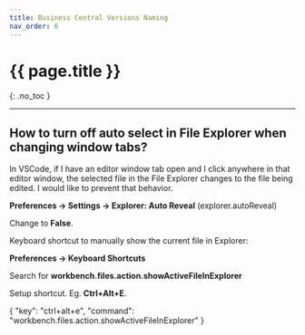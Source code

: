 ```yaml
---
title: Business Central Versions Naming
nav_order: 6
---
```


# {{ page.title }}

{: .no_toc }

---

## How to turn off auto select in File Explorer when changing window tabs?

In VSCode, if I have an editor window tab open and I click anywhere in that editor window, the selected file in the File Explorer changes to the file being edited. I would like to prevent that behavior.

**Preferences -> Settings -> Explorer: Auto Reveal** (explorer.autoReveal)

Change to **False**.

Keyboard shortcut to manually show the current file in Explorer:

**Preferences -> Keyboard Shortcuts**

Search for **workbench.files.action.showActiveFileInExplorer**

Setup shortcut. Eg. **Ctrl+Alt+E**.

{ "key": "ctrl+alt+e", "command": "workbench.files.action.showActiveFileInExplorer" }